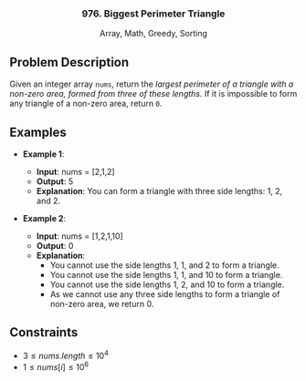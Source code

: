 <p align="center">

  <h3 align="center">976. Biggest Perimeter Triangle</h3>

  <p align="center">
    Array, Math, Greedy, Sorting
    <br>
  </p>
</p>

## Problem Description

Given an integer array `nums`, return the _largest perimeter of a triangle with a non-zero area, formed from three of these lengths_. If it is impossible to form any triangle of a non-zero area, return `0`.

## Examples

- **Example 1**:

  - **Input**: nums = [2,1,2]
  - **Output**: 5
  - **Explanation**: You can form a triangle with three side lengths: 1, 2, and 2.

- **Example 2**:
  - **Input**: nums = [1,2,1,10]
  - **Output**: 0
  - **Explanation**:
    - You cannot use the side lengths 1, 1, and 2 to form a triangle.
    - You cannot use the side lengths 1, 1, and 10 to form a triangle.
    - You cannot use the side lengths 1, 2, and 10 to form a triangle.
    - As we cannot use any three side lengths to form a triangle of non-zero area, we return 0.

## Constraints

- $3 \leq nums.length \leq 10^4$
- $1 \leq nums[i] \leq 10^6$
